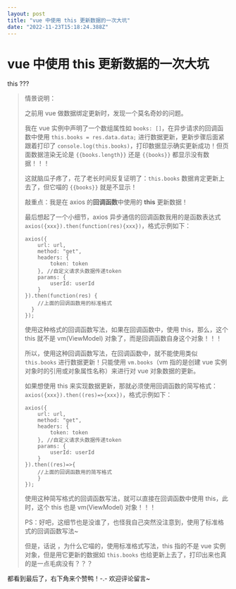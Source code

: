 ```yaml
---
layout: post
title: "vue 中使用 this 更新数据的一次大坑"
date: "2022-11-23T15:18:24.388Z"
---
```

vue 中使用 this 更新数据的一次大坑
======================

this ???

> 情景说明：
> 
> 之前用 vue 做数据绑定更新时，发现一个莫名奇妙的问题。
> 
> 我在 vue 实例中声明了一个数组属性如 `books: []`，在异步请求的回调函数中使用 `this.books = res.data.data;` 进行数据更新，更新步骤后面紧跟着打印了 `console.log(this.books)`，打印数据显示确实更新成功！但页面数据渲染无论是 `{{books.length}}` 还是 `{{books}}` 都显示没有数据！！！
> 
> 这就脑瓜子疼了，花了老长时间反复证明了：`this.books` 数据肯定更新上去了，但它喵的 `{{books}}` 就是不显示！
> 
> 敲重点：我是在 axios 的**回调函数**中使用的 **this** 更新数据！
> 
> 最后想起了一个小细节，axios 异步通信的回调函数我用的是函数表达式 `axios({xxx}).then(function(res){xxx})`，格式示例如下：
> 
>     axios({
>         url: url,
>         method: "get",
>         headers: {
>             token: token
>         }, //自定义请求头数据传递token
>         params: {
>             userId: userId
>         }
>     }).then(function(res) {
>         //上面的回调函数用的标准格式
>     	}
>     });  
>     
> 
> 使用这种格式的回调函数写法，如果在回调函数中，使用 this，那么，这个 this 就不是 vm(ViewModel) 对象了，而是回调函数自身这个对象！！！
> 
> 所以，使用这种回调函数写法，在回调函数中，就不能使用类似 `this.books` 进行数据更新！只能使用 `vm.books`（vm 指的是创建 vue 实例对象时的引用或对象属性名称）来进行对 vue 对象数据的更新。
> 
> 如果想使用 this 来实现数据更新，那就必须使用回调函数的简写格式：`axios({xxx}).then((res)=>{xxx})`，格式示例如下：
> 
>     axios({
>         url: url,
>         method: "get",
>         headers: {
>             token: token
>         }, //自定义请求头数据传递token
>         params: {
>             userId: userId
>         }
>     }).then((res)=>{
>         //上面的回调函数用的简写格式
>         }
>     });        
>     
> 
> 使用这种简写格式的回调函数写法，就可以直接在回调函数中使用 this，此时，这个 this 也是 vm(ViewModel) 对象！！！
> 
> PS：好吧，这细节也是没谁了，也怪我自己突然没注意到，使用了标准格式的回调函数写法~
> 
> 但是，话说 ，为什么它喵的，使用标准格式写法，this 指的不是 vue 实例对象，但是用它更新的数据如 `this.books` 也给更新上去了，打印出来也真的是一点毛病没有？？？

都看到最后了，右下角来个赞鸭！-.- 欢迎评论留言~